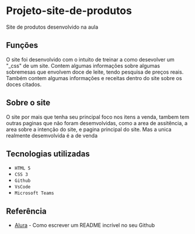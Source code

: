 # Projeto-site-de-produtos
Site de produtos desenvolvido na aula

## Funções
O site foi desenvolvido com o intuito de treinar a como desevolver um "_css" de um site. Contem algumas informações sobre algumas sobremesas que envolvem doce de leite, tendo pesquisa de preços reais. Também contem algumas informações e receitas dentro do site sobre os doces citados.

## Sobre o site
O site por mais que tenha seu principal foco nos itens a venda, tambem tem outras paginas que não foram desemvolvidas, como a area de assitência, a area sobre a intenção do site, e pagina principal do site. Mas a unica realmente desemvolvida é a de venda

## Tecnologias utilizadas 

* ``HTML 5``
* ``CSS 3``
* ``Github``
* ``VsCode``
* ``Microsoft Teams``

## Referência
* [Alura](https://www.alura.com.br/artigos/escrever-bom-readme) - Como escrever um README incrível no seu Github